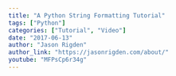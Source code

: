 ```yaml
---
title: "A Python String Formatting Tutorial"
tags: ["Python"]
categories: ["Tutorial", "Video"]
date: "2017-06-13"
author: "Jason Rigden"
author_link: "https://jasonrigden.com/about/"
youtube: "MFPsCp6r34g"
---
```


